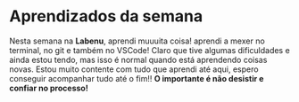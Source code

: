 # Aprendizados da semana

Nesta semana na **Labenu**, aprendi muuuita coisa! aprendi a mexer no terminal, no git e também no VSCode! Claro que tive algumas dificuldades e ainda estou tendo, mas isso é normal quando está aprendendo coisas novas. Estou muito contente com tudo que aprendi até aqui, espero conseguir acompanhar tudo até o fim!! **O importante é não desistir e confiar no processo!**